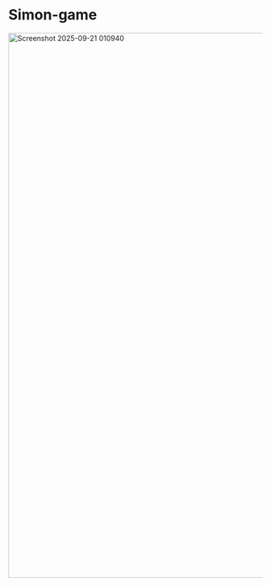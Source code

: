 # Simon-game
<img width="1920" height="1080" alt="Screenshot 2025-09-21 010940" src="https://github.com/user-attachments/assets/938db9c7-dc3c-45b6-a1bf-d925772f93c1" />

